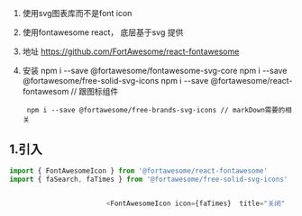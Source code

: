 1. 使用svg图表库而不是font icon
2. 使用fontawesome react， 底层基于svg 提供
3. 地址 https://github.com/FortAwesome/react-fontawesome
4. 安装
    npm i --save @fortawesome/fontawesome-svg-core
    npm i --save @fortawesome/free-solid-svg-icons
    npm i --save @fortawesome/react-fontawesom   // 跟图标组件

		npm i --save @fortawesome/free-brands-svg-icons // markDown需要的相关

## 1.引入
```javascript
import { FontAwesomeIcon } from '@fortawesome/react-fontawesome'
import { faSearch, faTimes } from '@fortawesome/free-solid-svg-icons'


						<FontAwesomeIcon icon={faTimes}  title="关闭"  size="lg"/>
```
